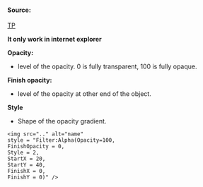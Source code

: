 #### Source:
[TP](https://www.tutorialspoint.com/css/css_text_effects.htm)

**It only work in internet explorer**

**Opacity:**

* level of the opacity. 0 is fully transparent, 100 is fully opaque.

**Finish opacity:**

* level of the opacity at other end of the object.

**Style**

* Shape of the opacity gradient.

```
<img src=".." alt="name"
style = "Filter:Alpha(Opacity=100,
FinishOpacity = 0,
Style = 2,
StartX = 20,
StartY = 40,
FinishX = 0,
FinishY = 0)" />
```